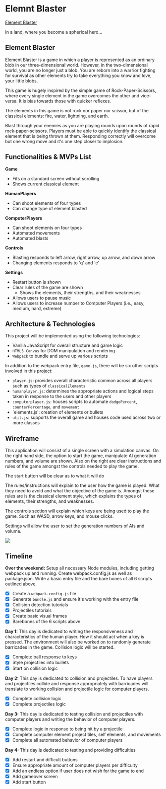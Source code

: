 # Elemnt Blaster
[Element Blaster](https://moistcode.github.io/ElementBlaster/)  

In a land, where you become a spherical hero...


## Element Blaster
Element Blaster is a game in which a player is represented as an ordinary blob in our three-dimensional world. However, in the two-dimensional world, you are no longer just a blob. You are reborn into a warrior fighting for survival as other elements try to take everything you know and love, your little blobs.

This game is hugely inspired by the simple game of Rock-Paper-Scissors, where every single element in the game overcomes the other and vice-versa. It is bias towards those with quicker reflexes.

The elements in this game is not rock nor paper nor scissor, but of the classical elements: fire, water, lightning, and earth. 

Blast through your enemies as you are playing rounds upon rounds of rapid rock-paper-scissors. Players must be able to quickly identify the classical element that is being thrown at them. Responding correctly will overcome but one wrong move and it's one step closer to implosion.

## Functionalities & MVPs List

**Game**
* Fits on a standard screen without scrolling
* Shows current classical element

**HumanPlayers**
* Can shoot elements of four types
* Can change type of element blasted

**ComputerPlayers**
* Can shoot elements on four types
* Automated movements
* Automated blasts

**Controls**
* Blasting responds to left arrow, right arrow, up arrow, and down arrow
* Changing elements responds to 'q' and 'e'

**Settings**
* Restart button is shown
* Clear rules of the game are shown
  * Shows the elements, their strengths, and their weaknesses
* Allows users to pause music
* Allows users to increase number to Computer Players (i.e., easy, medium, hard, extreme)

## Architecture & Technologies

This project will be implemented using the following technologies:

* Vanilla JavaScript for overall structure and game logic
* `HTML5 Canvas` for DOM manipulation and rendering
* `Webpack` to bundle and serve up various scripts

In addition to the webpack entry file, `game.js`, there will be six other scripts involved in this project:

* `player.js`: provides overall characteristic common across all players such as types of `classicalElements`
* `humanplayer.js`: determines the appropriate actions and logical steps taken in response to the users and other players
* `computerplayer.js`: houses scripts to automate `dodgePercent`, `counterPercentage`, and `movement`
* `elements.js': creation of elements or bullets
* `util.js`: supports the overall game and houses code used across two or more classes

## Wireframe

This application will consist of a single screen with a simulation canvas. On the right hand side, the option to start the game, manipulate AI generation numbers, and volume are shown. Also on the right are clear instructions and rules of the game amongst the controls needed to play the game.

The start button will be clear as to what it will do

The rules/instructions will explain to the user how the game is played. What they need to avoid and what the objective of the game is. Amongst these rules are is the classical element style, which explains the types of elements, their strengths, and weaknesses.

The controls section will explain which keys are being used to play the game. Such as WASD, arrow keys, and mouse clicks.

Settings will allow the user to set the generation numbers of AIs and volume.

![](https://i.imgur.com/n9m84Yz.png)

## Timeline

**Over the weekend:**
Setup all necessary Node modules, including getting webpack up and running. Create webpack.config.js as well as package.json. Write a basic entry file and the bare bones of all 6 scripts outlined above.
- [x] Create a `webpack.config.js` file
- [x] Generate `bundle.js` and ensure it's working with the entry file
- [x] Collision detection tutorials
- [x] Projectiles tutorials
- [x] Create basic visual frames
- [x] Barebones of the 6 scripts above

**Day 1:**
This day is dedicated to writing the responsiveness and characteristics of the human player. How it should act when a key is pressed. The environment will also be worked on to randomly generate barricades in the game. Collision logic will be started.
- [x] Complete ball response to keys
- [x] Style projectiles into bullets
- [x] Start on collision logic

**Day 2:**
This day is dedicated to collision and projectiles. To have players and projectiles collide and response appropriately with barricades will translate to working collision and projectile logic for computer players.
- [x] Complete collision logic
- [x] Complete projectiles logic

**Day 3:**
This day is dedicated to testing collision and projectiles with computer players and writing the behavior of computer players.
- [x] Complete logic in response to being hit by a projectile
- [x] Complete computer element project tiles, self elements, and movements
- [x] Complete all automated behavior of computer players

**Day 4:**
This day is dedicated to testing and providing difficulties
- [x] Add restart and difficult buttons
- [x] Ensure appropriate amount of computer players per difficulty
- [x] Add an endless option if user does not wish for the game to end
- [x] Add gameover screen
- [x] Add start button
